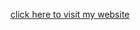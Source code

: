 <a target="_blank" href="https://pj-kim-website-f1f51094eca1.herokuapp.com/">click here to visit my website</a>
